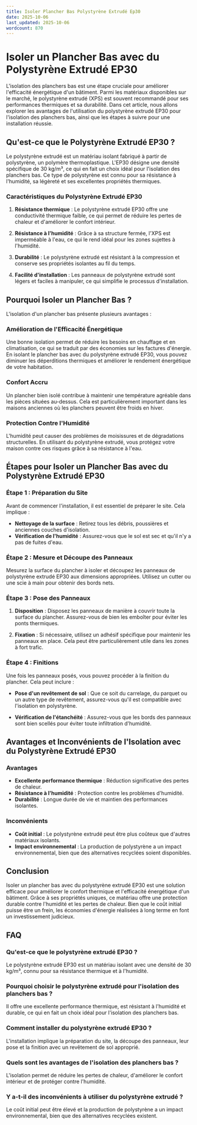 ```yaml
---
title: Isoler Plancher Bas Polystyrène Extrudé Ep30
date: 2025-10-06
last_updated: 2025-10-06
wordcount: 870
---
```


# Isoler un Plancher Bas avec du Polystyrène Extrudé EP30

L'isolation des planchers bas est une étape cruciale pour améliorer l'efficacité énergétique d'un bâtiment. Parmi les matériaux disponibles sur le marché, le polystyrène extrudé (XPS) est souvent recommandé pour ses performances thermiques et sa durabilité. Dans cet article, nous allons explorer les avantages de l'utilisation du polystyrène extrudé EP30 pour l'isolation des planchers bas, ainsi que les étapes à suivre pour une installation réussie.

## Qu'est-ce que le Polystyrène Extrudé EP30 ?

Le polystyrène extrudé est un matériau isolant fabriqué à partir de polystyrène, un polymère thermoplastique. L'EP30 désigne une densité spécifique de 30 kg/m³, ce qui en fait un choix idéal pour l'isolation des planchers bas. Ce type de polystyrène est connu pour sa résistance à l'humidité, sa légèreté et ses excellentes propriétés thermiques.

### Caractéristiques du Polystyrène Extrudé EP30

1. **Résistance thermique** : Le polystyrène extrudé EP30 offre une conductivité thermique faible, ce qui permet de réduire les pertes de chaleur et d'améliorer le confort intérieur.
  
2. **Résistance à l'humidité** : Grâce à sa structure fermée, l'XPS est imperméable à l'eau, ce qui le rend idéal pour les zones sujettes à l'humidité.

3. **Durabilité** : Le polystyrène extrudé est résistant à la compression et conserve ses propriétés isolantes au fil du temps.

4. **Facilité d'installation** : Les panneaux de polystyrène extrudé sont légers et faciles à manipuler, ce qui simplifie le processus d'installation.

## Pourquoi Isoler un Plancher Bas ?

L'isolation d'un plancher bas présente plusieurs avantages :

### Amélioration de l'Efficacité Énergétique

Une bonne isolation permet de réduire les besoins en chauffage et en climatisation, ce qui se traduit par des économies sur les factures d'énergie. En isolant le plancher bas avec du polystyrène extrudé EP30, vous pouvez diminuer les déperditions thermiques et améliorer le rendement énergétique de votre habitation.

### Confort Accru

Un plancher bien isolé contribue à maintenir une température agréable dans les pièces situées au-dessus. Cela est particulièrement important dans les maisons anciennes où les planchers peuvent être froids en hiver.

### Protection Contre l'Humidité

L'humidité peut causer des problèmes de moisissures et de dégradations structurelles. En utilisant du polystyrène extrudé, vous protégez votre maison contre ces risques grâce à sa résistance à l'eau.

## Étapes pour Isoler un Plancher Bas avec du Polystyrène Extrudé EP30

### Étape 1 : Préparation du Site

Avant de commencer l'installation, il est essentiel de préparer le site. Cela implique :

- **Nettoyage de la surface** : Retirez tous les débris, poussières et anciennes couches d'isolation.
- **Vérification de l'humidité** : Assurez-vous que le sol est sec et qu'il n'y a pas de fuites d'eau.

### Étape 2 : Mesure et Découpe des Panneaux

Mesurez la surface du plancher à isoler et découpez les panneaux de polystyrène extrudé EP30 aux dimensions appropriées. Utilisez un cutter ou une scie à main pour obtenir des bords nets.

### Étape 3 : Pose des Panneaux

1. **Disposition** : Disposez les panneaux de manière à couvrir toute la surface du plancher. Assurez-vous de bien les emboîter pour éviter les ponts thermiques.
  
2. **Fixation** : Si nécessaire, utilisez un adhésif spécifique pour maintenir les panneaux en place. Cela peut être particulièrement utile dans les zones à fort trafic.

### Étape 4 : Finitions

Une fois les panneaux posés, vous pouvez procéder à la finition du plancher. Cela peut inclure :

- **Pose d'un revêtement de sol** : Que ce soit du carrelage, du parquet ou un autre type de revêtement, assurez-vous qu'il est compatible avec l'isolation en polystyrène.
  
- **Vérification de l'étanchéité** : Assurez-vous que les bords des panneaux sont bien scellés pour éviter toute infiltration d'humidité.

## Avantages et Inconvénients de l'Isolation avec du Polystyrène Extrudé EP30

### Avantages

- **Excellente performance thermique** : Réduction significative des pertes de chaleur.
- **Résistance à l'humidité** : Protection contre les problèmes d'humidité.
- **Durabilité** : Longue durée de vie et maintien des performances isolantes.

### Inconvénients

- **Coût initial** : Le polystyrène extrudé peut être plus coûteux que d'autres matériaux isolants.
- **Impact environnemental** : La production de polystyrène a un impact environnemental, bien que des alternatives recyclées soient disponibles.

## Conclusion

Isoler un plancher bas avec du polystyrène extrudé EP30 est une solution efficace pour améliorer le confort thermique et l'efficacité énergétique d'un bâtiment. Grâce à ses propriétés uniques, ce matériau offre une protection durable contre l'humidité et les pertes de chaleur. Bien que le coût initial puisse être un frein, les économies d'énergie réalisées à long terme en font un investissement judicieux.

## FAQ

### Qu'est-ce que le polystyrène extrudé EP30 ?

Le polystyrène extrudé EP30 est un matériau isolant avec une densité de 30 kg/m³, connu pour sa résistance thermique et à l'humidité.

### Pourquoi choisir le polystyrène extrudé pour l'isolation des planchers bas ?

Il offre une excellente performance thermique, est résistant à l'humidité et durable, ce qui en fait un choix idéal pour l'isolation des planchers bas.

### Comment installer du polystyrène extrudé EP30 ?

L'installation implique la préparation du site, la découpe des panneaux, leur pose et la finition avec un revêtement de sol approprié.

### Quels sont les avantages de l'isolation des planchers bas ?

L'isolation permet de réduire les pertes de chaleur, d'améliorer le confort intérieur et de protéger contre l'humidité.

### Y a-t-il des inconvénients à utiliser du polystyrène extrudé ?

Le coût initial peut être élevé et la production de polystyrène a un impact environnemental, bien que des alternatives recyclées existent.
